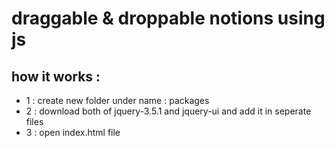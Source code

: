 # draggable & droppable notions using js
## how it works :

- 1 : create new folder under name : packages
- 2 : download both of jquery-3.5.1 and jquery-ui and add it in seperate files
- 3 : open index.html file
